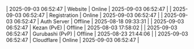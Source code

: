 | 2025-09-03 06:52:47 | Website | Online | 2025-09-03 06:52:47 |
| 2025-09-03 06:52:47 | Registration | Online | 2025-09-03 06:52:47 |
| 2025-09-03 06:52:47 | Auth Server | Offline | 2025-08-18 09:33:31 |
| 2025-09-03 06:52:47 | Kezan (PvE) | Offline | 2025-08-03 17:58:02 |
| 2025-09-03 06:52:47 | Gurubashi (PvP) | Offline | 2025-08-23 21:44:06 |
| 2025-09-03 06:52:47 | Cloudflare | Online | 2025-09-03 06:52:47 |
